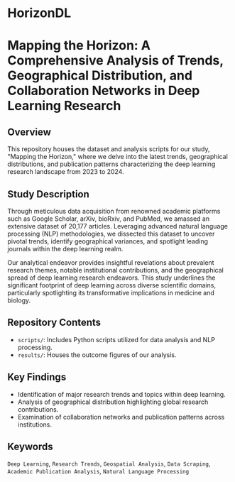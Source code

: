 # HorizonDL
# Mapping the Horizon: A Comprehensive Analysis of Trends, Geographical Distribution, and Collaboration Networks in Deep Learning Research

## Overview
This repository houses the dataset and analysis scripts for our study, "Mapping the Horizon," where we delve into the latest trends, geographical distributions, and publication patterns characterizing the deep learning research landscape from 2023 to 2024.

## Study Description
Through meticulous data acquisition from renowned academic platforms such as Google Scholar, arXiv, bioRxiv, and PubMed, we amassed an extensive dataset of 20,177 articles. Leveraging advanced natural language processing (NLP) methodologies, we dissected this dataset to uncover pivotal trends, identify geographical variances, and spotlight leading journals within the deep learning realm.

Our analytical endeavor provides insightful revelations about prevalent research themes, notable institutional contributions, and the geographical spread of deep learning research endeavors. This study underlines the significant footprint of deep learning across diverse scientific domains, particularly spotlighting its transformative implications in medicine and biology.

## Repository Contents
- `scripts/`: Includes Python scripts utilized for data analysis and NLP processing.
- `results/`: Houses the outcome figures of our analysis.

## Key Findings
- Identification of major research trends and topics within deep learning.
- Analysis of geographical distribution highlighting global research contributions.
- Examination of collaboration networks and publication patterns across institutions.

## Keywords
`Deep Learning`, `Research Trends`, `Geospatial Analysis`, `Data Scraping`, `Academic Publication Analysis`, `Natural Language Processing`

